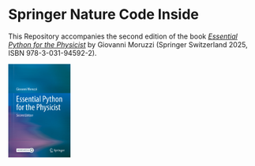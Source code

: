 # Springer Nature Code Inside

This Repository accompanies the second edition of the book [*Essential Python for the Physicist*](https://link.springer.com/book/9783031945922) by Giovanni Moruzzi (Springer Switzerland 2025, ISBN 978-3-031-94592-2).

<img src="978-3-031-94592-2.jpg" width="25%">

